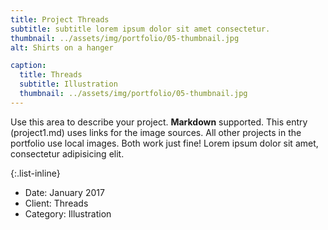 ```yaml
---
title: Project Threads
subtitle: subtitle lorem ipsum dolor sit amet consectetur.
thumbnail: ../assets/img/portfolio/05-thumbnail.jpg
alt: Shirts on a hanger

caption:
  title: Threads
  subtitle: Illustration
  thumbnail: ../assets/img/portfolio/05-thumbnail.jpg
---
```


Use this area to describe your project. **Markdown** supported. This entry (project1.md) uses links for the image sources. All other projects in the portfolio use local images. Both work just fine! Lorem ipsum dolor sit amet, consectetur adipisicing elit.

{:.list-inline}

- Date: January 2017
- Client: Threads
- Category: Illustration
